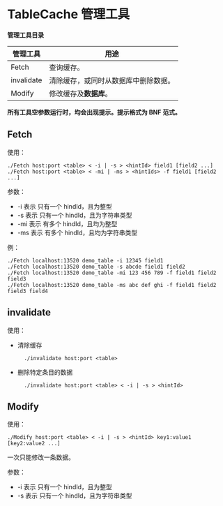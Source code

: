# TableCache 管理工具

**管理工具目录**

| 管理工具 | 用途 |
|-----|------|
| Fetch | 查询缓存。 |
| invalidate | 清除缓存，或同时从数据库中删除数据。 |
| Modify | 修改缓存及**数据库**。 |


**所有工具空参数运行时，均会出现提示。提示格式为 BNF 范式。**

## Fetch

使用：

	./Fetch host:port <table> < -i | -s > <hintId> field1 [field2 ...]
	./Fetch host:port <table> < -mi | -ms > <hintIds> -f field1 [field2 ...]

参数：

+ -i 表示 只有一个 hindId，且为整型
+ -s 表示 只有一个 hindId，且为字符串类型
+ -mi 表示 有多个 hindId，且均为整型
+ -ms 表示 有多个 hindId，且均为字符串类型

例：

	./Fetch localhost:13520 demo_table -i 12345 field1
	./Fetch localhost:13520 demo_table -s abcde field1 field2
	./Fetch localhost:13520 demo_table -mi 123 456 789 -f field1 field2 field3
	./Fetch localhost:13520 demo_table -ms abc def ghi -f field1 field2 field3 field4


## invalidate

使用：

+ 清除缓存

		./invalidate host:port <table>

+ 删除特定条目的数据

		./invalidate host:port <table> < -i | -s > <hintId>


## Modify

使用：

	./Modify host:port <table> < -i | -s > <hintId> key1:value1 [key2:value2 ...]

一次只能修改一条数据。

参数：

+ -i 表示 只有一个 hindId，且为整型
+ -s 表示 只有一个 hindId，且为字符串类型
